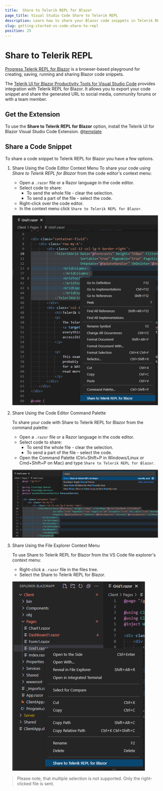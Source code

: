 ```yaml
---
title:  Share to Telerik REPL for Blazor
page_title: Visual Studio Code Share to Telerik REPL
description: Learn how to share your Blazor code snippets in Telerik REPL for Blazor.
slug: getting-started-vs-code-share-to-repl
position: 25
---
```


# Share to Telerik REPL

[Progress Telerik REPL for Blazor]((https://www.telerik.com/blazor-ui/repl)) is a browser-based playground for creating, saving, running and sharing Blazor code snippets.

The [Telerik UI for Blazor Productivity Tools for Visual Studio Code](https://marketplace.visualstudio.com/items?itemName=TelerikInc.blazortemplatewizard) provides integration with Telerik REPL for Blazor. It allows you to export your code snippet and share the generated URL to social media, community forums or with a team member.

## Get the Extension

To use the **Share to Telerik REPL for Blazor** option, install the Telerik UI for Blazor Visual Studio Code Extension. 
@[template](/_contentTemplates/common/general-info.md#vs-code-x-download)

## Share a Code Snippet

To share a code snippet to Telerik REPL for Blazor you have a few options. 

1. Share Using the Code Editor Context Menu
    To share your code using *Share to Telerik REPL for Blazor* from the code editor's context menu:

    * Open a `.razor` file or a Razor language in the code editor.
    * Select code to share:
        * To send the whole file - clear the selection.
        * To send a part of the file - select the code.
    * Right-click over the code editor.
    * In the context menu click `Share to Telerik REPL for Blazor`.

    ![Share Using the Code Editor Context Menu](images/share-to-repl-editor-context-menu.png)

1. Share Using the Code Editor Command Palette

    To share your code with Share to Telerik REPL for Blazor from the command palette:

    * Open a `.razor` file or a Razor language in the code editor.
    * Select code to share:
        * To send the whole file - clear the selection.
        * To send a part of the file - select the code.
    * Open the Command Palette (Ctrl+Shift+P in Windows/Linux or Cmd+Shift+P on Mac) and type `Share to Telerik REPL for Blazor`.

    ![Share Using the Code Editor Context Menu](images/share-to-repl-editor-command-palette.png)

1.  Share Using the File Explorer Context Menu

    To use Share to Telerik REPL for Blazor from the VS Code file explorer's context menu:

    * Right-click a `.razor` file in the files tree.
    * Select the Share to Telerik REPL for Blazor.
    
    ![Share Using the Code Editor Context Menu](images/share-to-repl-file-explorer-context-menu.png)

> Please note, that multiple selection is not supported. Only the right-clicked file is sent.